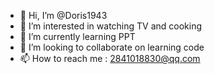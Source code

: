 - 👋 Hi, I’m @Doris1943
- 👀 I’m interested in watching TV and cooking
- 🌱 I’m currently learning PPT
- 💞️ I’m looking to collaborate on learning code
- 📫 How to reach me : 2841018830@qq.com

<!---
Doris1943/Doris1943 is a ✨ special ✨ repository because its `README.md` (this file) appears on your GitHub profile.
You can click the Preview link to take a look at your changes.
--->
